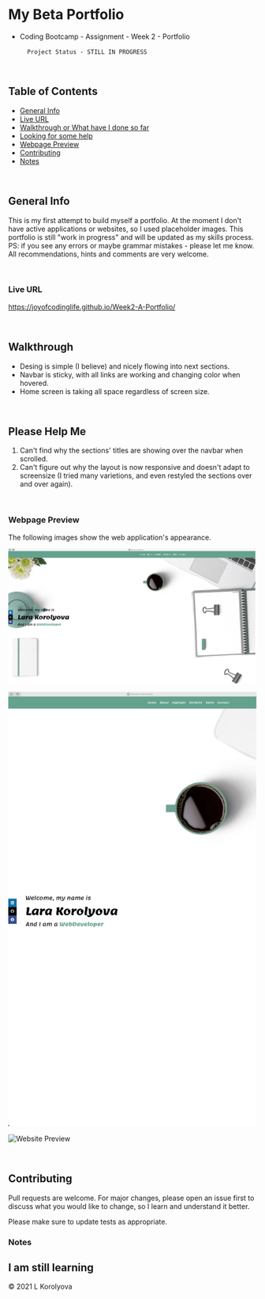 # My Beta Portfolio
* Coding Bootcamp - Assignment - Week 2 - Portfolio 

        Project Status - STILL IN PROGRESS 
<br>

## Table of Contents
* [General Info](#general-info)
* [Live URL](#live-url)
* [Walkthrough or What have I done so far](#walkthrough)
* [Looking for some help](#Help-Me-Please)
* [Webpage Preview](#webpage-preview)
* [Contributing](#contributing)
* [Notes](#notes)

<br>

## General Info
This is my first attempt to build myself a portfolio. 
At the moment I don't have active applications or websites, so I used placeholder images.
This portfolio is  still "work in progress" and will be updated as my skills process.
<br>
PS: if you see any errors or maybe grammar mistakes - please let me know.
<br>
All recommendations, hints and comments are very welcome.

<br>

### Live URL
https://joyofcodinglife.github.io/Week2-A-Portfolio/

<br>

## Walkthrough
- Desing is simple (I believe) and nicely flowing into next sections.
- Navbar is sticky, with all links are working and changing color when hovered.
- Home screen is taking all space regardless of screen size.


<br>

## Please Help Me
1. Can't find why the sections' titles are showing over the navbar when scrolled.
2. Can't figure out why the layout is now responsive and doesn't adapt to screensize (I tried many varietions, and even restyled the sections over and over again).

<br>

### Webpage Preview
The following images show the web application's appearance.

![Home Screen Size 5114x2774](./assets/images/HomeScreen5114x2774.png)

![Home Screen Size 2854x4964](./assets/images/HomeScreen2854x4964.png)

![Website Preview](./assets/WebsitePreview.png)

<br>

## Contributing
Pull requests are welcome. For major changes, please open an issue first to discuss what you would like to change, so I learn and understand it better.

Please make sure to update tests as appropriate.

### Notes
I am still learning
---
© 2021 L Korolyova
